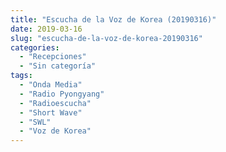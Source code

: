 ```yaml
---
title: "Escucha de la Voz de Korea (20190316)"
date: 2019-03-16
slug: "escucha-de-la-voz-de-korea-20190316"
categories:
  - "Recepciones"
  - "Sin categoría"
tags:
  - "Onda Media"
  - "Radio Pyongyang"
  - "Radioescucha"
  - "Short Wave"
  - "SWL"
  - "Voz de Korea"
---
```



